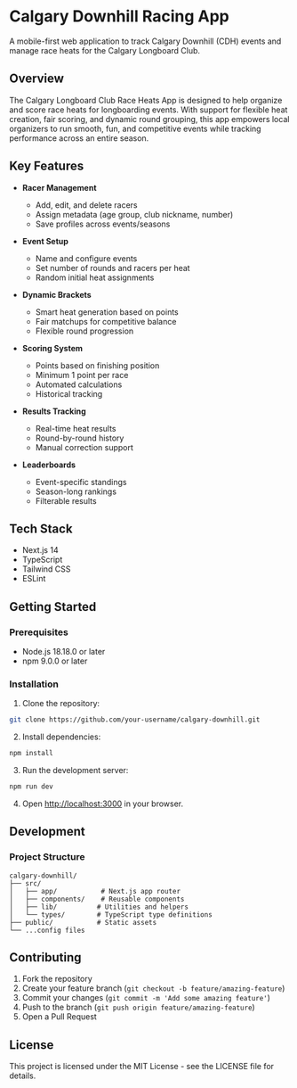# Calgary Downhill Racing App

A mobile-first web application to track Calgary Downhill (CDH) events and manage race heats for the Calgary Longboard Club.

## Overview

The Calgary Longboard Club Race Heats App is designed to help organize and score race heats for longboarding events. With support for flexible heat creation, fair scoring, and dynamic round grouping, this app empowers local organizers to run smooth, fun, and competitive events while tracking performance across an entire season.

## Key Features

- **Racer Management**
  - Add, edit, and delete racers
  - Assign metadata (age group, club nickname, number)
  - Save profiles across events/seasons

- **Event Setup**
  - Name and configure events
  - Set number of rounds and racers per heat
  - Random initial heat assignments

- **Dynamic Brackets**
  - Smart heat generation based on points
  - Fair matchups for competitive balance
  - Flexible round progression

- **Scoring System**
  - Points based on finishing position
  - Minimum 1 point per race
  - Automated calculations
  - Historical tracking

- **Results Tracking**
  - Real-time heat results
  - Round-by-round history
  - Manual correction support

- **Leaderboards**
  - Event-specific standings
  - Season-long rankings
  - Filterable results

## Tech Stack

- Next.js 14
- TypeScript
- Tailwind CSS
- ESLint

## Getting Started

### Prerequisites

- Node.js 18.18.0 or later
- npm 9.0.0 or later

### Installation

1. Clone the repository:
```bash
git clone https://github.com/your-username/calgary-downhill.git
```

2. Install dependencies:
```bash
npm install
```

3. Run the development server:
```bash
npm run dev
```

4. Open [http://localhost:3000](http://localhost:3000) in your browser.

## Development

### Project Structure

```
calgary-downhill/
├── src/
│   ├── app/           # Next.js app router
│   ├── components/    # Reusable components
│   ├── lib/          # Utilities and helpers
│   └── types/        # TypeScript type definitions
├── public/           # Static assets
└── ...config files
```

## Contributing

1. Fork the repository
2. Create your feature branch (`git checkout -b feature/amazing-feature`)
3. Commit your changes (`git commit -m 'Add some amazing feature'`)
4. Push to the branch (`git push origin feature/amazing-feature`)
5. Open a Pull Request

## License

This project is licensed under the MIT License - see the LICENSE file for details.
